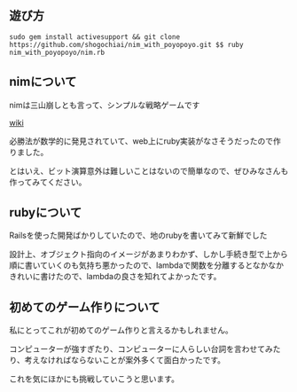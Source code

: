 ## 遊び方
`sudo gem install activesupport && git clone https://github.com/shogochiai/nim_with_poyopoyo.git $$ ruby nim_with_poyopoyo/nim.rb`


## nimについて

nimは三山崩しとも言って、シンプルな戦略ゲームです 

[wiki](http://ja.wikipedia.org/wiki/%E3%83%8B%E3%83%A0)

必勝法が数学的に発見されていて、web上にruby実装がなさそうだったので作りました。

とはいえ、ビット演算意外は難しいことはないので簡単なので、ぜひみなさんも作ってみてください。

## rubyについて

Railsを使った開発ばかりしていたので、地のrubyを書いてみて新鮮でした

設計上、オブジェクト指向のイメージがあまりわかず、しかし手続き型で上から順に書いていくのも気持ち悪かったので、lambdaで関数を分離するとなかなかきれいに書けたので、lambdaの良さを知れてよかったです。


## 初めてのゲーム作りについて

私にとってこれが初めてのゲーム作りと言えるかもしれません。

コンピューターが強すぎたり、コンピューターに人らしい台詞を言わせてみたり、考えなければならないことが案外多くて面白かったです。

これを気にほかにも挑戦していこうと思います。
